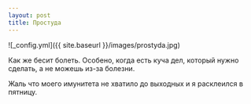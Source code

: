 ```yaml
---
layout: post
title: Простуда
---
```


![_config.yml]({{ site.baseurl }}/images/prostyda.jpg)

Как же бесит болеть. Особено, когда есть куча дел, который нужно сделать, а не можешь из-за болезни.

Жаль что моего имунитета не хватило до выходных и я расклеился в пятницу.